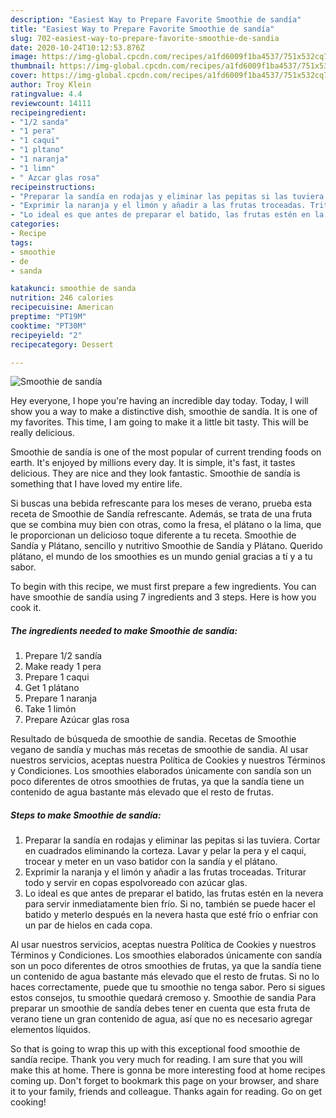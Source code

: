 ```yaml
---
description: "Easiest Way to Prepare Favorite Smoothie de sandía"
title: "Easiest Way to Prepare Favorite Smoothie de sandía"
slug: 702-easiest-way-to-prepare-favorite-smoothie-de-sandia
date: 2020-10-24T10:12:53.876Z
image: https://img-global.cpcdn.com/recipes/a1fd6009f1ba4537/751x532cq70/smoothie-de-sandia-foto-principal.jpg
thumbnail: https://img-global.cpcdn.com/recipes/a1fd6009f1ba4537/751x532cq70/smoothie-de-sandia-foto-principal.jpg
cover: https://img-global.cpcdn.com/recipes/a1fd6009f1ba4537/751x532cq70/smoothie-de-sandia-foto-principal.jpg
author: Troy Klein
ratingvalue: 4.4
reviewcount: 14111
recipeingredient:
- "1/2 sanda"
- "1 pera"
- "1 caqui"
- "1 pltano"
- "1 naranja"
- "1 limn"
- " Azcar glas rosa"
recipeinstructions:
- "Preparar la sandía en rodajas y eliminar las pepitas si las tuviera. Cortar en cuadrados eliminando la corteza. Lavar y pelar la pera y el caqui, trocear y meter en un vaso batidor con la sandía y el plátano."
- "Exprimir la naranja y el limón y añadir a las frutas troceadas. Triturar todo y servir en copas espolvoreado con azúcar glas."
- "Lo ideal es que antes de preparar el batido, las frutas estén en la nevera para servir inmediatamente bien frío. Si no, también se puede hacer el batido y meterlo después en la nevera hasta que esté frío o enfriar con un par de hielos en cada copa."
categories:
- Recipe
tags:
- smoothie
- de
- sanda

katakunci: smoothie de sanda 
nutrition: 246 calories
recipecuisine: American
preptime: "PT19M"
cooktime: "PT30M"
recipeyield: "2"
recipecategory: Dessert

---
```



![Smoothie de sandía](https://img-global.cpcdn.com/recipes/a1fd6009f1ba4537/751x532cq70/smoothie-de-sandia-foto-principal.jpg)

Hey everyone, I hope you're having an incredible day today. Today, I will show you a way to make a distinctive dish, smoothie de sandía. It is one of my favorites. This time, I am going to make it a little bit tasty. This will be really delicious.

Smoothie de sandía is one of the most popular of current trending foods on earth. It's enjoyed by millions every day. It is simple, it's fast, it tastes delicious. They are nice and they look fantastic. Smoothie de sandía is something that I have loved my entire life.

Si buscas una bebida refrescante para los meses de verano, prueba esta receta de Smoothie de Sandía refrescante. Además, se trata de una fruta que se combina muy bien con otras, como la fresa, el plátano o la lima, que le proporcionan un delicioso toque diferente a tu receta. Smoothie de Sandía y Plátano, sencillo y nutritivo Smoothie de Sandía y Plátano. Querido plátano, el mundo de los smoothies es un mundo genial gracias a tí y a tu sabor.


To begin with this recipe, we must first prepare a few ingredients. You can have smoothie de sandía using 7 ingredients and 3 steps. Here is how you cook it.

<!--inarticleads1-->

##### The ingredients needed to make Smoothie de sandía:

1. Prepare 1/2 sandía
1. Make ready 1 pera
1. Prepare 1 caqui
1. Get 1 plátano
1. Prepare 1 naranja
1. Take 1 limón
1. Prepare  Azúcar glas rosa


Resultado de búsqueda de smoothie de sandia. Recetas de Smoothie vegano de sandía y muchas más recetas de smoothie de sandia. Al usar nuestros servicios, aceptas nuestra Política de Cookies y nuestros Términos y Condiciones. Los smoothies elaborados únicamente con sandía son un poco diferentes de otros smoothies de frutas, ya que la sandía tiene un contenido de agua bastante más elevado que el resto de frutas. 

<!--inarticleads2-->

##### Steps to make Smoothie de sandía:

1. Preparar la sandía en rodajas y eliminar las pepitas si las tuviera. Cortar en cuadrados eliminando la corteza. Lavar y pelar la pera y el caqui, trocear y meter en un vaso batidor con la sandía y el plátano.
1. Exprimir la naranja y el limón y añadir a las frutas troceadas. Triturar todo y servir en copas espolvoreado con azúcar glas.
1. Lo ideal es que antes de preparar el batido, las frutas estén en la nevera para servir inmediatamente bien frío. Si no, también se puede hacer el batido y meterlo después en la nevera hasta que esté frío o enfriar con un par de hielos en cada copa.


Al usar nuestros servicios, aceptas nuestra Política de Cookies y nuestros Términos y Condiciones. Los smoothies elaborados únicamente con sandía son un poco diferentes de otros smoothies de frutas, ya que la sandía tiene un contenido de agua bastante más elevado que el resto de frutas. Si no lo haces correctamente, puede que tu smoothie no tenga sabor. Pero si sigues estos consejos, tu smoothie quedará cremoso y. Smoothie de sandia Para preparar un smoothie de sandía debes tener en cuenta que esta fruta de verano tiene un gran contenido de agua, así que no es necesario agregar elementos líquidos. 

So that is going to wrap this up with this exceptional food smoothie de sandía recipe. Thank you very much for reading. I am sure that you will make this at home. There is gonna be more interesting food at home recipes coming up. Don't forget to bookmark this page on your browser, and share it to your family, friends and colleague. Thanks again for reading. Go on get cooking!
